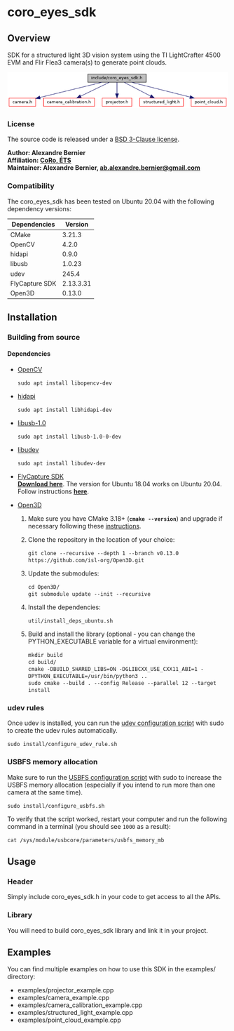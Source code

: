 # coro_eyes_sdk

## Overview

SDK for a structured light 3D vision system using the TI LightCrafter 4500 EVM and Flir Flea3 camera(s) to generate point clouds.

![](doc/coro__eyes__sdk_8h__incl.png)

### License

The source code is released under a [BSD 3-Clause license](coro_eyes_sdk/LICENSE).

<b>Author: Alexandre Bernier<br />
Affiliation: [CoRo, ÉTS](http://en.etsmtl.ca/unites-de-recherche/coro/accueil?lang=en-CA)<br />
Maintainer: Alexandre Bernier, ab.alexandre.bernier@gmail.com</b>

### Compatibility

The coro_eyes_sdk has been tested on Ubuntu 20.04 with the following dependency versions:

| Dependencies | Version |
| --- | --- |
| CMake | 3.21.3 |
| OpenCV | 4.2.0 |
| hidapi | 0.9.0 |
| libusb | 1.0.23 |
| udev | 245.4 |
| FlyCapture SDK | 2.13.3.31 |
| Open3D | 0.13.0 |

## Installation

### Building from source

#### Dependencies
- [OpenCV](https://opencv.org/)

      sudo apt install libopencv-dev

- [hidapi](https://github.com/libusb/hidapi)

      sudo apt install libhidapi-dev

- [libusb-1.0](https://libusb.info/)

      sudo apt install libusb-1.0-0-dev

- [libudev](https://manpages.debian.org/testing/libudev-dev/libudev.3.en.html)

      sudo apt install libudev-dev
    
- [FlyCapture SDK](https://www.flir.ca/products/flycapture-sdk/)<br />
    [<b>Download here</b>](https://flir.app.boxcn.net/v/Flycapture2SDK/folder/72274730742).
    The version for Ubuntu 18.04 works on Ubuntu 20.04.<br />
    Follow instructions [<b>here</b>](https://www.flir.ca/support-center/iis/machine-vision/application-note/getting-started-with-flycapture-2.x-and-linux/).
    
- [Open3D](http://www.open3d.org/)

    1. Make sure you have CMake 3.18+ (<b>`cmake --version`</b>) and upgrade if necessary following these [instructions](https://apt.kitware.com/).

    2. Clone the repository in the location of your choice:
    
           git clone --recursive --depth 1 --branch v0.13.0 https://github.com/isl-org/Open3D.git
           
    3. Update the submodules:
    
           cd Open3D/
           git submodule update --init --recursive
           
    4. Install the dependencies:
    
           util/install_deps_ubuntu.sh
           
    5. Build and install the library (optional - you can change the PYTHON_EXECUTABLE variable for a virtual environment):
    
           mkdir build
           cd build/
           cmake -DBUILD_SHARED_LIBS=ON -DGLIBCXX_USE_CXX11_ABI=1 -DPYTHON_EXECUTABLE=/usr/bin/python3 ..
           sudo cmake --build . --config Release --parallel 12 --target install
    
### udev rules

Once udev is installed, you can run the [udev configuration script](install/configure_udev_rule.sh) with sudo to create the udev rules automatically.

    sudo install/configure_udev_rule.sh
    
### USBFS memory allocation

Make sure to run the [USBFS configuration script](install/configure_usbfs.sh) with sudo to increase the USBFS memory allocation (especially if you intend to run more than one camera at the same time).

    sudo install/configure_usbfs.sh
    
To verify that the script worked, restart your computer and run the following command in a terminal (you should see `1000` as a result):

    cat /sys/module/usbcore/parameters/usbfs_memory_mb

## Usage

### Header

Simply include coro_eyes_sdk.h in your code to get access to all the APIs.

### Library

You will need to build coro_eyes_sdk library and link it in your project.

## Examples

You can find multiple examples on how to use this SDK in the examples/ directory:

- examples/projector_example.cpp
- examples/camera_example.cpp
- examples/camera_calibration_example.cpp
- examples/structured_light_example.cpp
- examples/point_cloud_example.cpp
